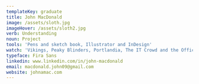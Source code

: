 ```yaml
---
templateKey: graduate
title: John MacDonald
image: /assets/sloth.jpg
imageHover: /assets/sloth2.jpg
verb: Understanding
noun: Project
tools: 'Pens and sketch book, Illustrator and InDesign'
watch: 'Vikings, Peaky Blinders, Portlandia, The IT Crowd and the Office  '
typeface: Fira Sans
linkedin: www.linkedin.com/in/john-macdonald
email: macdonald.john09@gmail.com
website: johnamac.com
---
```


